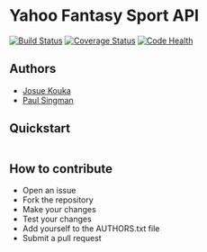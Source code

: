 # Yahoo Fantasy Sport API

[![Build Status](https://travis-ci.org/josuebrunel/yahoo-fantasy-sport.svg?branch=master)](https://travis-ci.org/josuebrunel/yahoo-fantasy-sport) 
[![Coverage Status](https://coveralls.io/repos/josuebrunel/yahoo-fantasy-sport/badge.svg?branch=master)](https://coveralls.io/r/josuebrunel/yahoo-fantasy-sport?branch=master)
[![Code Health](https://landscape.io/github/josuebrunel/yahoo-fantasy-sport/master/landscape.svg?style=flat)](https://landscape.io/github/josuebrunel/yahoo-fantasy-sport/master)

## Authors

* [Josue Kouka](https://github.com/josuebrunel)
* [Paul Singman](https://github.com/unpairestgood)

## Quickstart

```python
```

## How to contribute

- Open an issue
- Fork the repository
- Make your changes
- Test your changes 
- Add yourself to the AUTHORS.txt file
- Submit a pull request

